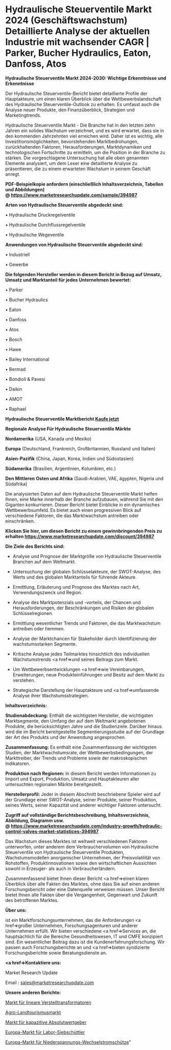 # Hydraulische Steuerventile Markt 2024 (Geschäftswachstum) Detaillierte Analyse der aktuellen Industrie mit wachsender CAGR | Parker, Bucher Hydraulics, Eaton, Danfoss, Atos

<strong>Hydraulische Steuerventile Markt 2024-2030: Wichtige Erkenntnisse und Erkenntnisse</strong>

Der Hydraulische Steuerventile-Bericht bietet detaillierte Profile der Hauptakteure, um einen klaren Überblick über die Wettbewerbslandschaft des Hydraulische Steuerventile-Outlook zu erhalten. Es umfasst auch die Analyse neuer Produkte, den Finanzüberblick, Strategien und Marketingtrends.

Hydraulische Steuerventile Markt - Die Branche hat in den letzten zehn Jahren ein solides Wachstum verzeichnet, und es wird erwartet, dass sie in den kommenden Jahrzehnten viel erreichen wird. Daher ist es wichtig, alle Investitionsmöglichkeiten, bevorstehenden Marktbedrohungen, zurückhaltenden Faktoren, Herausforderungen, Marktdynamiken und technologischen Fortschritte zu ermitteln, um die Position in der Branche zu stärken. Die vorgeschlagene Untersuchung hat alle oben genannten Elemente analysiert, um dem Leser eine detaillierte Analyse zu präsentieren, die zu einem erwarteten Wachstum in seinem Geschäft anregt.

<strong><b>PDF-Beispielkopie anfordern (einschließlich Inhaltsverzeichnis, Tabellen und Abbildungen) @ </b></strong><strong><a href=https://www.marketresearchupdate.com/sample/394987><strong>https://www.marketresearchupdate.com/sample/394987</u></a></strong></strong>

<strong>Arten von Hydraulische Steuerventile abgedeckt sind:</strong>

• Hydraulische Druckregelventile

• Hydraulische Durchflussregelventile

• Hydraulische Wegeventile

<strong>Anwendungen von Hydraulische Steuerventile abgedeckt sind:</strong>

• Industriell

• Gewerbe

<strong>Die folgenden Hersteller werden in diesem Bericht in Bezug auf Umsatz, Umsatz und Marktanteil für jedes Unternehmen bewertet:</strong>

• Parker

• Bucher Hydraulics

• Eaton

• Danfoss

• Atos

• Bosch

• Hawe

• Bailey International

• Bermad

• Bondioli & Pavesi

• Daikin

• AMOT

• Raphael

<strong>Hydraulische Steuerventile Marktbericht <a href=https://www.marketresearchupdate.com/buynow/394987>Kaufe jetzt</a></strong>

<strong>Regionale Analyse Für Hydraulische Steuerventile Märkte</strong>

<strong>Nordamerika</strong> (USA, Kanada und Mexiko)

<strong>Europa</strong> (Deutschland, Frankreich, Großbritannien, Russland und Italien)

<strong>Asien-Pazifik</strong> (China, Japan, Korea, Indien und Südostasien)

<strong>Südamerika</strong> (Brasilien, Argentinien, Kolumbien, etc.)

<strong>Den Mittleren</strong> <strong>Osten und Afrika</strong> (Saudi-Arabien, VAE, ägypten, Nigeria und Südafrika)

Die analysierten Daten auf dem Hydraulische Steuerventile Markt helfen Ihnen, eine Marke innerhalb der Branche aufzubauen, während Sie mit den Giganten konkurrieren. Dieser Bericht bietet Einblicke in ein dynamisches Wettbewerbsumfeld. Es bietet auch einen progressiven Blick auf verschiedene Faktoren, die das Marktwachstum antreiben oder einschränken.

<strong>Klicken Sie hier, um diesen Bericht zu einem gewinnbringenden Preis zu erhalten
</strong><strong><a href=https://www.marketresearchupdate.com/discount/394987>https://www.marketresearchupdate.com/discount/394987</b></u></strong></a>

<strong>Die Ziele des Berichts sind:</strong>

- Analyse und Prognose der Marktgröße von Hydraulische Steuerventile Branchen auf dem Weltmarkt.

- Untersuchung der globalen Schlüsselakteure, der SWOT-Analyse, des Werts und des globalen Marktanteils für führende Akteure.

- Ermittlung, Erläuterung und Prognose des Marktes nach Art, Verwendungszweck und Region.

- Analyse des Marktpotenzials und -vorteils, der Chancen und Herausforderungen, der Beschränkungen und Risiken der globalen Schlüsselregionen.

- Ermittlung wesentlicher Trends und Faktoren, die das Marktwachstum antreiben oder hemmen.

- Analyse der Marktchancen für Stakeholder durch Identifizierung der wachstumsstarken Segmente.

- Kritische Analyse jedes Teilmarktes hinsichtlich des individuellen Wachstumstrends <a href=>und</a> seines Beitrags zum Markt.

- Um Wettbewerbsentwicklungen <a href=>wie</a> Vereinbarungen, Erweiterungen, neue Produkteinführungen und Besitz auf dem Markt zu verstehen.

- Strategische Darstellung der Hauptakteure und <a href=>umfas</a>sende Analyse ihrer Wachstumsstrategien.

<strong>Inhaltsverzeichnis:</strong>

<strong>Studienabdeckung:</strong> Enthält die wichtigsten Hersteller, die wichtigsten Marktsegmente, den Umfang der auf dem Weltmarkt angebotenen Produkte, die berücksichtigten Jahre und die Studienziele. Darüber hinaus wird die im Bericht bereitgestellte Segmentierungsstudie auf der Grundlage der Art des Produkts und der Anwendung angesprochen.

<strong>Zusammenfassung:</strong> Es enthält eine Zusammenfassung der wichtigsten Studien, der Marktwachstumsrate, der Wettbewerbsbedingungen, der Markttreiber, der Trends und Probleme sowie der makroskopischen Indikatoren.

<strong>Produktion nach Regionen:</strong> In diesem Bericht werden Informationen zu Import und Export, Produktion, Umsatz und Hauptakteuren aller untersuchten regionalen Märkte bereitgestellt.

<strong>Herstellerprofil:</strong> Jeder in diesem Abschnitt beschriebene Spieler wird auf der Grundlage einer SWOT-Analyse, seiner Produkte, seiner Produktion, seines Werts, seiner Kapazität und anderer wichtiger Faktoren untersucht.

<strong><b>Zugriff auf vollständige Berichtsbeschreibung, Inhaltsverzeichnis, Abbildung, Diagramm usw. @ </b></strong><strong><a href=https://www.marketresearchupdate.com/industry-growth/hydraulic-control-valves-market-statistices-394987>https://www.marketresearchupdate.com/industry-growth/hydraulic-control-valves-market-statistices-394987</a></strong>

Das Wachstum dieses Marktes ist weltweit verschiedenen Faktoren unterworfen, unter anderem dem Verbrauchervolumen von Hydraulische Steuerventile von Hydraulische Steuerventile Produkten, Wachstumsmodellen anorganischer Unternehmen, der Preisvolatilität von Rohstoffen, Produktinnovationen sowie den wirtschaftlichen Aussichten sowohl in Erzeuger- als auch in Verbraucherländern.

Zusammenfassend bietet Ihnen dieser Bericht <a href=>einen</a> klaren Überblick über alle Fakten des Marktes, ohne dass Sie auf einen anderen Forschungsbericht oder eine Datenquelle verweisen müssen. Unser Bericht bietet Ihnen alle Fakten über die Vergangenheit, Gegenwart und Zukunft des betroffenen Marktes.

<strong>Über uns:</strong>

 ist ein Marktforschungsunternehmen, das die Anforderungen <a href=>großer</a> Unternehmen, Forschungsagenturen und anderer Unternehmen erfüllt. Wir bieten verschiedene <a href=>Services</a> an, die hauptsächlich für die Bereiche Gesundheitswesen, IT und CMFE konzipiert sind. Ein wesentlicher Beitrag dazu ist die Kundenerfahrungsforschung. Wir passen auch Forschungsberichte an und <a href=>bieten</a> syndizierte Forschungsberichte sowie Beratungsdienste an.

<strong><a href=>Kontaktiere uns:</a></strong>

Market Research Update

Email : sales@marketresearchupdate.com

<strong>Unsere anderen Berichte:</strong>

<a href=https://www.linkedin.com/pulse/linear-variable-displacement-transformer-market-2f>Markt für lineare Verstelltransformatoren</a>

<a href=https://www.linkedin.com/pulse/agro-rural-tourism-market-2023-top-key-players>Agro-Landtourismusmarkt</a>

<a href=https://www.linkedin.com/pulse/capacitive-absolute-encoders-market-outlooks>Markt für kapazitive Absolutwertgeber</a>

<a href=https://www.linkedin.com/pulse/europe-laboratory-sieve-shakers-market-size-growth-set>Europa-Markt für Labor-Siebschüttler</a>

<a href=https://www.linkedin.com/pulse/europe-low-voltage-ac-contactor-market-analysis>Europa-Markt für Niederspannungs-Wechselstromschütze</a>"
